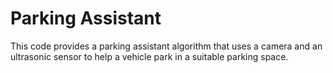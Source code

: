 
# Parking Assistant

This code provides a parking assistant algorithm that uses a camera and an ultrasonic sensor to help a vehicle park in a suitable parking space.
